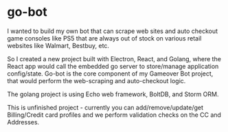 # go-bot

I wanted to build my own bot that can scrape web sites and auto checkout game consoles like PS5 that are always out of stock on various retail websites like Walmart, Bestbuy, etc.

So I created a new project built with Electron, React, and Golang, where the React app would call the embedded go server to store/manage application config/state. Go-bot is the core component of my Gameover Bot project, that would perform the web-scraping and auto-checkout logic.

The golang project is using Echo web framework, BoltDB, and Storm ORM.

This is unfinished project - currently you can add/remove/update/get Billing/Credit card profiles and we perform validation checks on the CC and Addresses. 